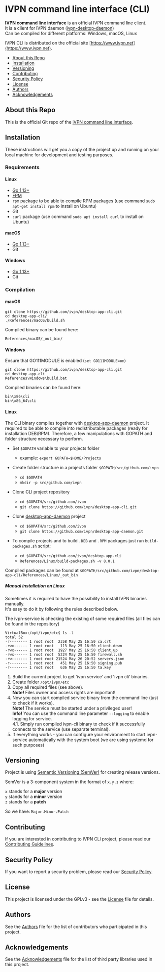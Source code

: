 # IVPN command line interface (CLI)

**IVPN command line interface** is an official IVPN command line client.  
It is a client for  IVPN daemon ([ivpn-desktop-daemon](https://github.com/ivpn/desktop-app-daemon))   
Can be compiled for different platforms: Windows, macOS, Linux

IVPN CLI is distributed on the official site [https://www.ivpn.net](https://www.ivpn.net).  

* [About this Repo](#about-repo)
* [Installation](#installation)
* [Versioning](#versioning)
* [Contributing](#contributing)
* [Security Policy](#security)
* [License](#license)
* [Authors](#Authors)
* [Acknowledgements](#acknowledgements)

<a name="about-repo"></a>
## About this Repo

This is the official Git repo of the [IVPN command line interface](https://github.com/ivpn/desktop-app-cli).

<a name="installation"></a>
## Installation

These instructions will get you a copy of the project up and running on your local machine for development and testing purposes.

### Requirements

#### Linux

  - [Go 1.13+](https://golang.org/)
  - [FPM](https://fpm.readthedocs.io/en/latest/installing.html)
  - `rpm` package to be able to compile RPM packages (use command `sudo apt-get install rpm` to install on Ubuntu)
  - Git
  - `curl` package (use command `sudo apt install curl` to install on Ubuntu)

#### macOS
  - [Go 1.13+](https://golang.org/)
  - Git
  
#### Windows
  - [Go 1.13+](https://golang.org/)
  - Git
      
### Compilation


#### macOS
  ```
  git clone https://github.com/ivpn/desktop-app-cli.git
  cd desktop-app-cli/
  ./References/macOS/build.sh 
  ``` 
  Compiled binary can be found here:
  ```
  References/macOS/_out_bin/
  ```
  
#### Windows
  Ensure that GO111MODULE is enabled (`set GO111MODULE=on`)
  ```
  git clone https://github.com/ivpn/desktop-app-cli.git
  cd desktop-app-cli
  References\Windows\build.bat
  ``` 
  Compiled binaries can be found here:
  ```
  bin\x86\cli
  bin\x86_64\cli
  ```  
  
#### Linux
  The CLI binary compiles together with [desktop-app-daemon](https://github.com/ivpn/desktop-app-daemon) project. It required to be able to compile into redistributable packages (ready for installation DEB\RPM).
  Therefore, a few manipulations with GOPATH and folder structure necessary to perform.

  * Set `$GOPATH` variable to your projects folder  
      -  example: `export GOPATH=$HOME/Projects`  

  * Create folder structure in a projects folder `$GOPATH/src/github.com/ivpn`  
      -  `cd $GOPATH`  
      -  `mkdir -p src/github.com/ivpn`  

  * Clone CLI project repository  
      -  `cd $GOPATH/src/github.com/ivpn`  
      -  `git clone https://github.com/ivpn/desktop-app-cli.git`  

  *  Clone [desktop-app-daemon](https://github.com/ivpn/desktop-app-daemon) project
      -  `cd $GOPATH/src/github.com/ivpn`  
      -  `git clone https://github.com/ivpn/desktop-app-daemon.git`  
 
  * To compile projects and to build `.DEB` and `.RPM` packages just run `build-packages.sh` script:  
      -  `cd $GOPATH/src/github.com/ivpn/desktop-app-cli`  
      -  `References/Linux/build-packages.sh -v 0.0.1`  

Compiled packages can be found at `$GOPATH/src/github.com/ivpn/desktop-app-cli/References/Linux/_out_bin`  

##### Manual installation on Linux
Sometimes it is required to have the possibility to install IVPN binaries manually.  
It's easy to do it by following the rules described below.

The ivpn-service is checking the existing of some required files (all files can be found in the repository)
```
VirtualBox:/opt/ivpn/etc$ ls -l
total 52
-r-------- 1 root root  2358 May 25 16:50 ca.crt
-rwx------ 1 root root   113 May 25 16:50 client.down
-rwx------ 1 root root  1927 May 25 16:50 client.up
-rwx------ 1 root root  5224 May 25 16:50 firewall.sh
-rw------- 1 root root 21524 May 26 20:52 servers.json
-r-------- 1 root root   451 May 25 16:50 signing.pub
-r-------- 1 root root   636 May 25 16:50 ta.key
```
1. Build the current project to get 'ivpn service' and 'ivpn cli' binaries.
2. Create folder `/opt/ivpn/etc`
3. Copy all required files (see above).  
    **Note!** Files owner and access rights are important!
4. Now you can start compiled service binary from the command line (just to check if it works).  
    **Note!** The service must be started under a privileged user!  
    **Info!** You can use the command line parameter `--logging` to enable logging for service.  
    4.1. Simply run compiled ivpn-cli binary to check if it successfully connects to the service (use separate terminal).
5. If everything works - you can configure your environment to start ivpn-service automatically with the system boot (we are using systemd for such purposes)

<a name="versioning"></a>
## Versioning

Project is using [Semantic Versioning (SemVer)](https://semver.org) for creating release versions.

SemVer is a 3-component system in the format of `x.y.z` where:

`x` stands for a **major** version  
`y` stands for a **minor** version  
`z` stands for a **patch**

So we have: `Major.Minor.Patch`

<a name="contributing"></a>
## Contributing

If you are interested in contributing to IVPN CLI project, please read our [Contributing Guidelines](/.github/CONTRIBUTING.md).

<a name="security"></a>
## Security Policy

If you want to report a security problem, please read our [Security Policy](/.github/SECURITY.md).

<a name="license"></a>
## License

This project is licensed under the GPLv3 - see the [License](/LICENSE.md) file for details.

<a name="Authors"></a>
## Authors

See the [Authors](/AUTHORS) file for the list of contributors who participated in this project.

<a name="acknowledgements"></a>
## Acknowledgements

See the [Acknowledgements](/ACKNOWLEDGEMENTS.md) file for the list of third party libraries used in this project.
